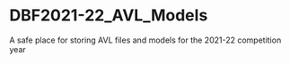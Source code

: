 # DBF2021-22_AVL_Models
A safe place for storing AVL files and models for the 2021-22 competition year

